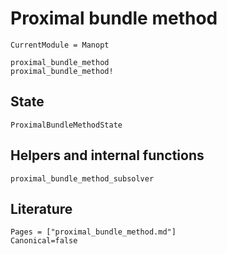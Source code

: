 # Proximal bundle method

```@meta
CurrentModule = Manopt
```

```@docs
proximal_bundle_method
proximal_bundle_method!
```

## State

```@docs
ProximalBundleMethodState
```

## Helpers and internal functions

```@docs
proximal_bundle_method_subsolver
```

## Literature

```@bibliography
Pages = ["proximal_bundle_method.md"]
Canonical=false
```
